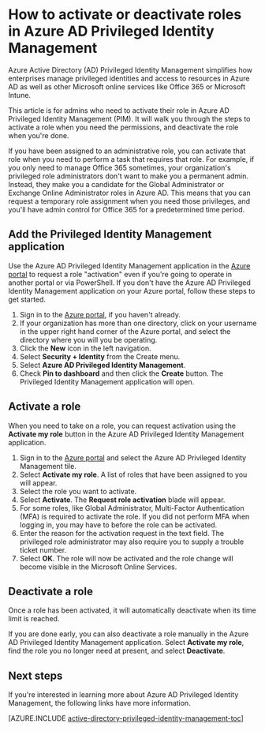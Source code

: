 <properties
   pageTitle="How to activate or deactivate a role | Microsoft Azure"
   description="Learn how to activate roles for privileged identities with the Azure Privileged Identity Management application."
   services="active-directory"
   documentationCenter=""
   authors="kgremban"
   manager="stevenpo"
   editor=""/>

<tags
   ms.service="active-directory"
   ms.devlang="na"
   ms.topic="article"
   ms.tgt_pltfrm="na"
   ms.workload="identity"
   ms.date="05/19/2016"
   ms.author="kgremban"/>

# How to activate or deactivate roles in Azure AD Privileged Identity Management

Azure Active Directory (AD) Privileged Identity Management simplifies how enterprises manage privileged identities and access to resources in Azure AD as well as other Microsoft online services like Office 365 or Microsoft Intune.  

This article is for admins who need to activate their role in Azure AD Privileged Identity Management (PIM). It will walk you through the steps to activate a role when you need the permissions, and deactivate the role when you're done.

If you have been assigned to an administrative role, you can activate that role when you need to perform a task that requires that role. For example, if you only need to manage Office 365 sometimes, your organization's privileged role administrators don't want to make you a permanent admin. Instead, they make you a candidate for the Global Administrator or Exchange Online Administrator roles in Azure AD. This means that you can request a temporary role assignment when you need those privileges, and you'll have admin control for Office 365 for a predetermined time period.


## Add the Privileged Identity Management application

Use the Azure AD Privileged Identity Management application in the [Azure portal](https://portal.azure.com/) to request a role "activation" even if you're going to operate in another portal or via PowerShell. If you don't have the Azure AD Privileged Identity Management application on your Azure portal, follow these steps to get started.

1. Sign in to the [Azure portal](https://portal.azure.com/), if you haven't already.
2. If your organization has more than one directory, click on your username in the upper right hand corner of the Azure portal, and select the directory where you will you be operating.
3. Click the **New** icon in the left navigation.
4. Select **Security + Identity** from the Create menu.
5. Select **Azure AD Privileged Identity Management**.
6. Check **Pin to dashboard** and then click the **Create** button. The Privileged Identity Management application will open.

## Activate a role

When you need to take on a role, you can request activation using the **Activate my role** button in the Azure AD Privileged Identity Management application.


1. Sign in to the [Azure portal](https://portal.azure.com/) and select the Azure AD Privileged Identity Management tile.
2. Select **Activate my role**. A list of roles that have been assigned to you will appear.
3. Select the role you want to activate.
4. Select **Activate**. The **Request role activation** blade will appear.
5. For some roles, like Global Administrator, Multi-Factor Authentication (MFA) is required to activate the role.  If you did not perform MFA when logging in, you may have to before the role can be activated.
6. Enter the reason for the activation request in the text field.  The privileged role administrator may also require you to supply a trouble ticket number.
7. Select **OK**.  The role will now be activated and the role change will become visible in the Microsoft Online Services.

## Deactivate a role

Once a role has been activated, it will automatically deactivate when its time limit is reached.

If you are done early, you can also deactivate a role manually in the Azure AD Privileged Identity Management application.  Select **Activate my role**, find the role you no longer need at present, and select **Deactivate**.  


<!--Every topic should have next steps and links to the next logical set of content to keep the customer engaged-->
## Next steps

If you're interested in learning more about Azure AD Privileged Identity Management, the following links have more information.

[AZURE.INCLUDE [active-directory-privileged-identity-management-toc](../../includes/active-directory-privileged-identity-management-toc.md)]

